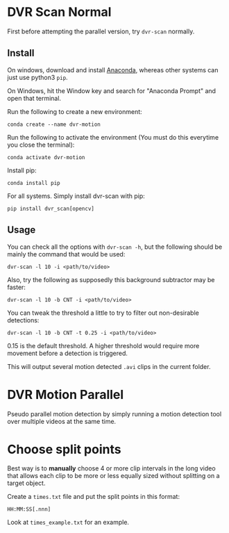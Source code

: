 # DVR Scan Normal

First before attempting the parallel version, try `dvr-scan` normally.

## Install
On windows, download and install [Anaconda](https://www.anaconda.com/), whereas other systems can just use
python3 `pip`.

On Windows, hit the Window key and search for "Anaconda Prompt" and open that
terminal.

Run the following to create a new environment:
```
conda create --name dvr-motion 
```

Run the following to activate the environment (You must do this everytime you close the terminal):
```
conda activate dvr-motion
```

Install pip:
```
conda install pip
```

For all systems. Simply install dvr-scan with pip:
```
pip install dvr_scan[opencv]
```

## Usage

You can check all the options with `dvr-scan -h`, but the following should be
mainly the command that would be used:

```
dvr-scan -l 10 -i <path/to/video>
```

Also, try the following as supposedly this background subtractor may be faster:
```
dvr-scan -l 10 -b CNT -i <path/to/video>
```

You can tweak the threshold a little to try to filter out non-desirable detections:
```
dvr-scan -l 10 -b CNT -t 0.25 -i <path/to/video>
```

0.15 is the default threshold. A higher threshold would require more movement before
a detection is triggered.

This will output several motion detected `.avi` clips in the current folder.

# DVR Motion Parallel

Pseudo parallel motion detection by simply running a motion detection tool
over multiple videos at the same time.

# Choose split points

Best way is to **manually** choose 4 or more clip intervals in the long video
that allows each clip to be more or less equally sized without splitting
on a target object.

Create a `times.txt` file and put the split points
in this format:
```
HH:MM:SS[.nnn]
```
Look at `times_example.txt` for an example.
